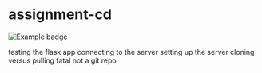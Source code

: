 # assignment-cd
![Example badge](https://github.com/tschoolderman/CD-assignment/actions/workflows/main.yml/badge.svg)

testing the flask app
connecting to the server
setting up the server
cloning versus pulling
fatal not a git repo
